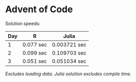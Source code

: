 # Advent of Code

Solution speeds:

| Day | R         | Julia        |
|-----|-----------|--------------|
| 1   | 0.077 sec | 0.003721 sec |
| 2   | 0.099 sec | 0.109703 sec |
| 3   | 0.051 sec | 0.051034 sec |


*Excludes loading data. Julia solution excludes compile time.*
